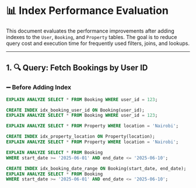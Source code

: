# 📊 Index Performance Evaluation

This document evaluates the performance improvements after adding indexes to the `User`, `Booking`, and `Property` tables. The goal is to reduce query cost and execution time for frequently used filters, joins, and lookups.

---

## 1. 🔍 Query: Fetch Bookings by User ID

### ➖ Before Adding Index
```sql
EXPLAIN ANALYZE SELECT * FROM Booking WHERE user_id = 123;

CREATE INDEX idx_booking_user_id ON Booking(user_id);
EXPLAIN ANALYZE SELECT * FROM Booking WHERE user_id = 123;

EXPLAIN ANALYZE SELECT * FROM Property WHERE location = 'Nairobi';

CREATE INDEX idx_property_location ON Property(location);
EXPLAIN ANALYZE SELECT * FROM Property WHERE location = 'Nairobi';

EXPLAIN ANALYZE SELECT * FROM Booking 
WHERE start_date >= '2025-06-01' AND end_date <= '2025-06-10';

CREATE INDEX idx_booking_date_range ON Booking(start_date, end_date);
EXPLAIN ANALYZE SELECT * FROM Booking 
WHERE start_date >= '2025-06-01' AND end_date <= '2025-06-10';
